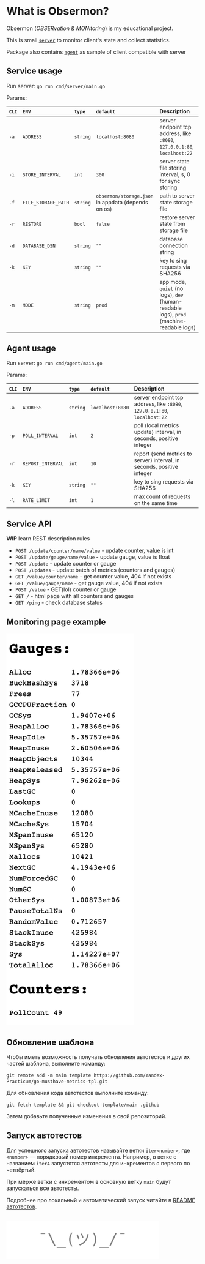 # What is Obsermon?

Obsermon (*OBSERvation & MONitoring*) is my educational project.

This is small [`server`](https://github.com/stepkareserva/obsermon/tree/main/cmd/server) to monitor client's state and collect statistics.

Package also contains  [`agent`](https://github.com/stepkareserva/obsermon/tree/main/cmd/agent) as sample of client compatible with server

## Service usage

Run server: `go run cmd/server/main.go`

Params:

| `CLI`| `ENV` | `type` | `default` | **Description** |
|:-----|:------|:-------|:----------|:----------------|
|`-a`  | `ADDRESS` | `string` | `localhost:8080` |  server endpoint tcp address, like `:8080`, `127.0.0.1:80`, `localhost:22`
|`-i`  | `STORE_INTERVAL` | `int` | `300` | server state file storing interval, s, 0 for sync storing 
|`-f`  | `FILE_STORAGE_PATH` | `string` | `obsermon/storage.json` in appdata (depends on os) | path to server state storage file
|`-r`  | `RESTORE` | `bool` | `false` | restore server state from storage file
|`-d`  | `DATABASE_DSN` | `string` | `""` | database connection string
|`-k` | `KEY` | `string` | `""` | key to sing requests via SHA256
|`-m`  | `MODE` | `string` | `prod` | app mode, `quiet` (no logs), `dev` (human-readable logs), `prod` (machine-readable logs)|


## Agent usage

Run server: `go run cmd/agent/main.go`

Params: 

| `CLI`| `ENV` | `type` | `default` | **Description** |
|:-----|:------|:-------|:----------|:----------------|
|`-a`  | `ADDRESS` | `string` | `localhost:8080` | server endpoint tcp address, like `:8080`, `127.0.0.1:80`, `localhost:22`
|`-p`  | `POLL_INTERVAL` | `int` | `2` | poll (local metrics update) interval, in seconds, positive integer 
|`-r` | `REPORT_INTERVAL` | `int` | `10` | report (send metrics to server) interval, in seconds, positive integer
|`-k` | `KEY` | `string` | `""` | key to sing requests via SHA256
|`-l` | `RATE_LIMIT` | `int` | `1` | max count of requests on the same time

## Service API

**WIP** learn REST description rules

- `POST /update/counter/name/value` - update counter, value is int
- `POST /update/gauge/name/value` - update gauge, value is float
- `POST /update` - update counter or gauge
- `POST /updates` - update batch of metrics (counters and gauges)
- `GET /value/counter/name` - get counter value, 404 if not exists
- `GET /value/gauge/name` - get gauge value, 404 if not exists
- `POST /value` - GET(lol) counter or gauge
- `GET /` - html page with all counters and gauges
- `GET /ping` - check database status

## Monitoring page example

![monitoring](https://raw.githubusercontent.com/stepkareserva/obsermon/refs/heads/main/assets/metrics_sample.png)

## Обновление шаблона

Чтобы иметь возможность получать обновления автотестов и других частей шаблона, выполните команду:

```
git remote add -m main template https://github.com/Yandex-Practicum/go-musthave-metrics-tpl.git
```

Для обновления кода автотестов выполните команду:

```
git fetch template && git checkout template/main .github
```

Затем добавьте полученные изменения в свой репозиторий.

## Запуск автотестов

Для успешного запуска автотестов называйте ветки `iter<number>`, где `<number>` — порядковый номер инкремента. Например, в ветке с названием `iter4` запустятся автотесты для инкрементов с первого по четвёртый.

При мёрже ветки с инкрементом в основную ветку `main` будут запускаться все автотесты.

Подробнее про локальный и автоматический запуск читайте в [README автотестов](https://github.com/Yandex-Practicum/go-autotests).

##
![footer](https://raw.githubusercontent.com/stepkareserva/obsermon/refs/heads/main/assets/footer.svg)